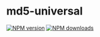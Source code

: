 # md5-universal

[![NPM version](https://img.shields.io/npm/v/@aws-sdk/md5-universal.svg)](https://www.npmjs.com/package/@aws-sdk/md5-universal)
[![NPM downloads](https://img.shields.io/npm/dm/@aws-sdk/md5-universal.svg)](https://www.npmjs.com/package/@aws-sdk/md5-universal)
